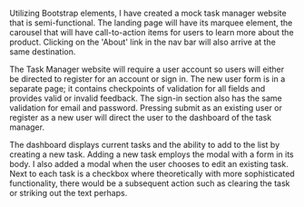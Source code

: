 Utilizing Bootstrap elements, I have created a mock task manager website that 
is semi-functional. The landing page will have its marquee element, the carousel 
that will have call-to-action items for users to learn more about the product. 
Clicking on the 'About' link in the nav bar will also arrive at the same destination.

The Task Manager website will require a user account so users will either be directed
to register for an account or sign in. The new user form is in a separate page; it
contains checkpoints of validation for all fields and provides valid or invalid
feedback. The sign-in section also has the same validation for email and password.
Pressing submit as an existing user or register as a new user will direct the user 
to the dashboard of the task manager. 

The dashboard displays current tasks and the ability to add to the list by creating
a new task. Adding a new task employs the modal with a form in its body. I also added
a modal when the user chooses to edit an existing task. Next to each task is a checkbox
where theoretically with more sophisticated functionality, there would be a
subsequent action such as clearing the task or striking out the text perhaps.